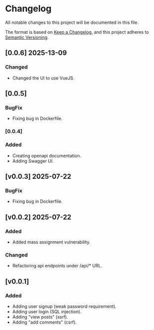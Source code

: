 # Changelog

All notable changes to this project will be documented in this file.

The format is based on [Keep a Changelog](https://keepachangelog.com/en/1.1.0/),
and this project adheres to [Semantic Versioning](https://semver.org/spec/v2.0.0.html).

## [0.0.6] 2025-13-09

### Changed

- Changed the UI to use VueJS.

## [0.0.5]

### BugFix

- Fixing bug in Dockerfile.

### [0.0.4]

### Added

- Creating openapi documentation.
- Adding Swagger UI.

## [v0.0.3] 2025-07-22

### BugFix

- Fixing bug in Dockerfile.

## [v0.0.2] 2025-07-22

### Added

- Added mass assignment vulnerability.

### Changed

- Refactoring api endpoints under /api/* URL.

## [v0.0.1]

### Added

- Adding user signup (weak password requirement).
- Adding user login (SQL injection).
- Adding "view posts" (ssrf).
- Adding "add comments" (csrf).
